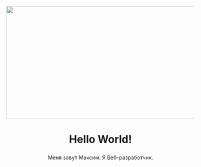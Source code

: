 <div align="center">
  <img height="300" width="800" src="https://i.pinimg.com/originals/35/58/0d/35580d64b9b883fd0e0678595fc2aefd.gif](https://steamuserimages-a.akamaihd.net/ugc/906779635943908698/DBDD83135621C8337D9DDC966A28FEE08C20600B/"/>
</div>

###

<div align="center">
  <h1>Hello World!</h1>
</div>  
  
### 

<div align="center">Меня зовут Максим. Я Веб-разработчик.</div>
